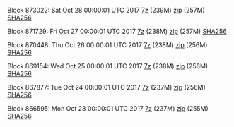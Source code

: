 Block 873022: Sat Oct 28 00:00:01 UTC 2017 [7z](https://transfer.sh/K3jHB/bootstrap.dat.20171028.7z) (239M) [zip](https://transfer.sh/11JlRC/bootstrap.dat.20171028.zip) (257M) [SHA256](https://transfer.sh/T6ydg/sha256.txt)

Block 871729: Fri Oct 27 00:00:01 UTC 2017 [7z](https://transfer.sh/iY2ZV/bootstrap.dat.20171027.7z) (238M) [zip](https://transfer.sh/156GPG/bootstrap.dat.20171027.zip) (257M) [SHA256](https://transfer.sh/JQzYD/sha256.txt)

Block 870448: Thu Oct 26 00:00:01 UTC 2017 [7z](https://transfer.sh/uWXKQ/bootstrap.dat.20171026.7z) (238M) [zip](https://transfer.sh/yDiIG/bootstrap.dat.20171026.zip) (256M) [SHA256](https://transfer.sh/B8c70/sha256.txt)

Block 869154: Wed Oct 25 00:00:01 UTC 2017 [7z](https://transfer.sh/Q4aC4/bootstrap.dat.20171025.7z) (238M) [zip](https://transfer.sh/tMDKo/bootstrap.dat.20171025.zip) (256M) [SHA256](https://transfer.sh/3ZaUQ/sha256.txt)

Block 867877: Tue Oct 24 00:00:01 UTC 2017 [7z](https://transfer.sh/Jz8dQ/bootstrap.dat.20171024.7z) (237M) [zip](https://transfer.sh/kxbnX/bootstrap.dat.20171024.zip) (256M) [SHA256](https://transfer.sh/CjONO/sha256.txt)

Block 866595: Mon Oct 23 00:00:01 UTC 2017 [7z](https://transfer.sh/lSd5n/bootstrap.dat.20171023.7z) (237M) [zip](https://transfer.sh/15v5Te/bootstrap.dat.20171023.zip) (255M) [SHA256](https://transfer.sh/Dd9i5/sha256.txt)
